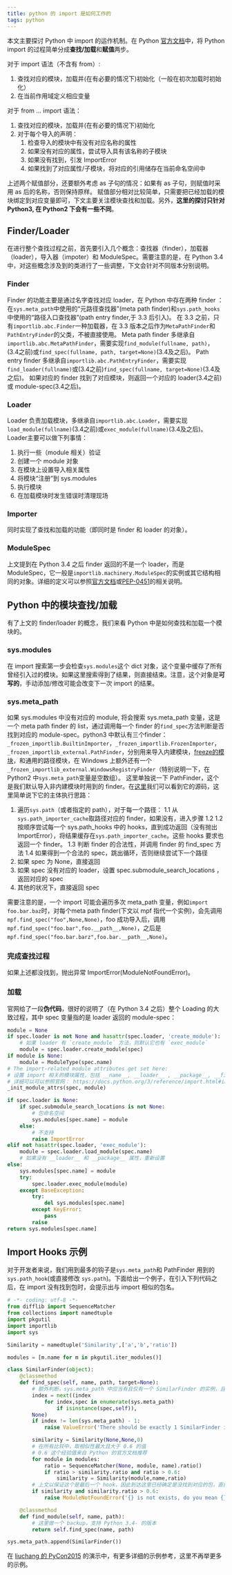 ```yaml
---
title: python 的 import 是如何工作的
tags: python
---
```


本文主要探讨 Python 中 import 的运作机制。在 Python [官方文档](https://docs.python.org/3/reference/simple_stmts.html#import)中，将 Python import 的过程简单分成**查找/加载**和**赋值**两步。

对于 import 语法（不含有 from）:
1. 查找对应的模块，加载并(在有必要的情况下)初始化（一般在初次加载时初始化）
2. 在当前作用域定义相应变量

对于 from ... import 语法：
1. 查找对应的模块，加载并(在有必要的情况下)初始化
2. 对于每个导入的声明：
    1. 检查导入的模块中有没有对应名称的属性
    2. 如果没有对应的属性，尝试导入具有该名称的子模块
    3. 如果没有找到，引发 ImportError
    4. 如果找到了对应属性/子模块，将对应的引用储存在当前命名空间中

上述两个赋值部分，还要额外考虑 as 子句的情况：如果有 as 子句，则赋值时采用 as 后的名称，否则保持原样。
赋值部分相对比较简单，只需要把已经加载的模块绑定到对应变量即可，下文主要关注模块查找和加载。另外，**这里的探讨只针对 Python3, 在 Python2 下会有一些不同**。

## Finder/Loader
在进行整个查找过程之前，首先要引入几个概念：查找器（finder），加载器（loader），导入器（impoter）和 ModuleSpec。需要注意的是，在 Python 3.4 中，对这些概念涉及到的类进行了一些调整，下文会针对不同版本分别说明。
### Finder
Finder 的功能主要是通过名字查找对应 loader，在 Python 中存在两种 finder ：在`sys.meta_path`中使用的“元路径查找器”(meta path finder)和`sys.path_hooks`中使用的“路径入口查找器”(path entry finder,于 3.3 后引入)。
在 3.3 之前，只有`importlib.abc.Finder`一种加载器，在 3.3 版本之后作为`MetaPathFinder`和`PathEntryFinder`的父类，不被直接使用。
Meta path finder 多继承自`importlib.abc.MetaPathFinder`，需要实现`find_module(fullname, path)`，(3.4之前)或`find_spec(fullname, path, target=None)`(3.4及之后)。
Path entry finder 多继承自`importlib.abc.PathEntryFinder`，需要实现`find_loader(fullname)`或(3.4之前)`find_spec(fullname, target=None)`(3.4及之后)。
如果对应的 finder 找到了对应模块，则返回一个对应的 loader(3.4之前)或 module-spec(3.4之后)。
### Loader
Loader 负责加载模块，多继承自`importlib.abc.Loader`，需要实现`load_module(fullname)`(3.4之前)或`exec_module(fullname)`(3.4及之后)。Loader主要可以做下列事情：
1. 执行一些（module 相关）验证
2. 创建一个 module 对象
3. 在模块上设置导入相关属性
4. 将模块“注册”到 sys.modules
5. 执行模块
6. 在加载模块时发生错误时清理现场
### Importer
同时实现了查找和加载的功能（即同时是 finder 和 loader 的对象）。
### ModuleSpec
上文提到在 Python 3.4 之后 finder 返回的不是一个 loader，而是 ModuleSpec，它一般是`importlib.machinery.ModuleSpec`的实例或其它结构相同的对象。详细的定义可以参照[官方文档](https://docs.python.org/3/library/importlib.html#importlib.machinery.ModuleSpec)或[PEP-0451](https://www.python.org/dev/peps/pep-0451/#modulespec)的相关说明。

## Python 中的模块查找/加载
有了上文的 finder/loader 的概念，我们来看 Python 中是如何查找和加载一个模块的。
### sys.modules
在 import 搜索第一步会检查`sys.modules`这个 dict 对象，这个变量中缓存了所有曾经引入过的模块。如果这里搜索得到了结果，则直接结束。注意，这个对象是**可写的**，手动添加/修改可能会改变下一次 import 的结果。
### sys.meta_path
如果 sys.modules 中没有对应的 module, 将会搜索 sys.meta_path 变量，这是一个 meta path finder 的 list，通过调用每一个 finder 的`find_spec`方法判断是否找到对应的 module-spec。python3 中默认有三个finder：`_frozen_importlib.BuiltinImporter`，`_frozen_importlib.FrozenImporter`，`_frozen_importlib_external.PathFinder`，分别用来导入内建模块，[freeze的模块](https://wiki.python.org/moin/Freeze)，和通用的路径模块，在 Windows 上额外还有一个`_frozen_importlib_external.WindowsRegistryFinder`（特别说明一下，在 Python2 中`sys.meta_path`变量是空数组）。
这里单独说一下 PathFinder，这个是我们默认导入非内建模块时用到的 finder。在[这里](https://hg.python.org/cpython/file/3.6/Lib/importlib/_bootstrap_external.py#11055)我们可以看到它的源码，这里简单说下它的主体执行思路：
1. 遍历`sys.path`（或者指定的 path），对于每一个路径：
    1.1 从`sys.path_importer_cache`取路径对应的 finder，如果没有，进入步骤 1.2
    1.2 按顺序尝试每一个 sys.path_hooks 中的 hooks，直到成功返回（没有抛出 ImportError），将结果缓存在`sys.path_importer_cache`。这些 hooks 要求也返回一个 finder。
    1.3 判断 finder 的合法性，并调用 finder 的 find_spec 方法
    1.4 如果得到一个合法的 spec，跳出循环，否则继续尝试下一个路径
2. 如果 spec 为 None，直接返回
3. 如果 spec 没有对应的 loader，设置 spec.submodule_search_locations ，返回对应的 spec
4. 其他的状况下，直接返回 spec

需要注意的是，一个 import 可能会遍历多次 meta_path 变量，例如`import foo.bar.baz`时，对每个meta path finder(下文以 mpf 指代一个实例)，会先调用`mpf.find_spec("foo",None,None)`，foo 成功导入后，调用`mpf.find_spec("foo.bar",foo.__path__,None)`，之后是`mpf.find_spec("foo.bar.barz",foo.bar.__path__,None)`。
### 完成查找过程
如果上述都没找到，抛出异常 ImportError(ModuleNotFoundError)。
### 加载
官网给了一段**伪代码**，很好的说明了（在 Python 3.4 之后）整个 Loading 的大致过程，其中 spec 变量指的是 loader 返回的 module-spec：
```python
module = None
if spec.loader is not None and hasattr(spec.loader, 'create_module'):
    # 如果 loader 有 `create_module` 方法，则默认它也有 `exec_module`
    module = spec.loader.create_module(spec)
if module is None:
    module = ModuleType(spec.name)
# The import-related module attributes get set here:
# 设置 import 相关的模块属性，包括 __name__, __loader__ , __package__, __file__ 等等
# 详细可以可以参照官网： https://docs.python.org/3/reference/import.html#import-related-module-attributes
_init_module_attrs(spec, module)

if spec.loader is None:
    if spec.submodule_search_locations is not None:
        # 包命名空间
        sys.modules[spec.name] = module
    else:
        # 不支持
        raise ImportError
elif not hasattr(spec.loader, 'exec_module'):
    module = spec.loader.load_module(spec.name)
    # 如果没有 __loader__ 和 __package__ 属性，重新设置
else:
    sys.modules[spec.name] = module
    try:
        spec.loader.exec_module(module)
    except BaseException:
        try:
            del sys.modules[spec.name]
        except KeyError:
            pass
        raise
return sys.modules[spec.name]
```

## Import Hooks 示例
对于开发者来说，我们用到最多的钩子是`sys.meta_path`和 PathFinder 用到的`sys.path_hook`(或直接修改 `sys.path`)。下面给出一个例子，在引入下列代码之后，在 import 没有找到包时，会提示出与 import 相似的包名。
```python
# -*- coding: utf-8 -*-
from difflib import SequenceMatcher
from collections import namedtuple
import pkgutil
import importlib
import sys

Similarity = namedtuple('Similarity',['a','b','ratio'])

modules = [m.name for m in pkgutil.iter_modules()]

class SimilarFinder(object):
    @classmethod
    def find_spec(self, name, path, target=None):
        # 额外判断，sys.meta_path 中应当有且仅有一个 SimilarFinder 的实例，且在队尾
        index = next((index
            for index,spec in enumerate(sys.meta_path)
                if isinstance(spec,self)),
        None)
        if index != len(sys.meta_path) - 1:
            raise ValueError('There should be exactly 1 SimilarFinder instance at the end of sys.meta_path')

        similarity = Similarity(None,None,0)
        # 在所有比较中，取相似性最大且大于 0.6 的值
        # 0.6 这个经验值来自 Python 的官方文档推荐
        for module in modules:
            ratio = SequenceMatcher(None, module, name).ratio()
            if ratio > similarity.ratio and ratio > 0.6:
                similarity = Similarity(module,name,ratio)
        # 上文以保证这个是最后一个 hook，因此到达这里已经确定是没找到对应的包，直接抛异常即可
        if similarity and similarity.ratio > 0.6:
            raise ModuleNotFoundError('{} is not exists, do you mean {} ?'.format(name, similarity.a))

    @classmethod
    def find_module(self, name, path):
        # 这里做一个 backup，支持 Python 3.4- 的版本
        return self.find_spec(name, path)

sys.meta_path.append(SimilarFinder())
```
在 [liuchang 的 PyCon2015](https://github.com/Liuchang0812/slides/tree/master/pycon2015cn#一些hook示例) 的演示中，有更多详细的示例参考，这里不再举更多的示例。
